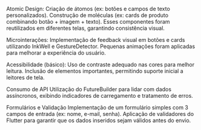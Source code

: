 
Atomic Design:
Criação de átomos (ex: botões e campos de texto personalizados).
Construção de moléculas (ex: cards de produto combinando botão + imagem + texto).
Esses componentes foram reutilizados em diferentes telas, garantindo consistência visual.

Microinterações:
Implementação de feedback visual em botões e cards utilizando InkWell e GestureDetector.
Pequenas animações foram aplicadas para melhorar a experiência do usuário.

Acessibilidade (básico):
Uso de contraste adequado nas cores para melhor leitura.
Inclusão de elementos importantes, permitindo suporte inicial a leitores de tela.

Consumo de API
Utilização do FutureBuilder para lidar com dados assíncronos, exibindo indicadores de carregamento e tratamento de erros.

Formulários e Validação
Implementação de um formulário simples com 3 campos de entrada (ex: nome, e-mail, senha).
Aplicação de validadores do Flutter para garantir que os dados inseridos sejam válidos antes do envio.
